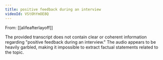 ```yaml
---
title: positive feedback during an interview
videoId: VStOhYmOE8Q
---
```


From: [[alifeafterlayoff]] <br/> 

The provided transcript does not contain clear or coherent information regarding "positive feedback during an interview." The audio appears to be heavily garbled, making it impossible to extract factual statements related to the topic.